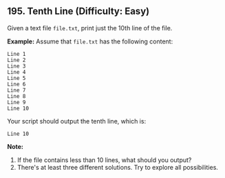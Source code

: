 ## 195. Tenth Line (Difficulty: Easy)

Given a text file `file.txt`, print just the 10th line of the file.

**Example:**
Assume that `file.txt` has the following content:
```
Line 1
Line 2
Line 3
Line 4
Line 5
Line 6
Line 7
Line 8
Line 9
Line 10
```

Your script should output the tenth line, which is:
```
Line 10
```

**Note:**
1. If the file contains less than 10 lines, what should you output?
2. There's at least three different solutions. Try to explore all possibilities.
